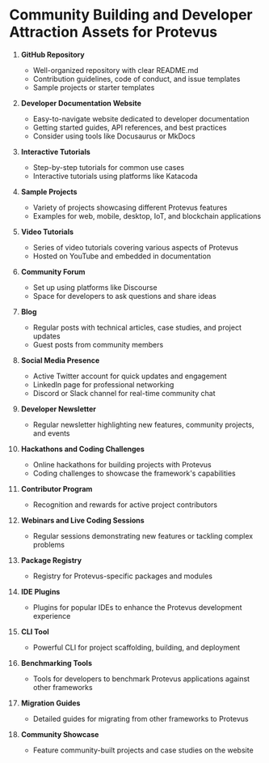 # Community Building and Developer Attraction Assets for Protevus

1. **GitHub Repository**
   - Well-organized repository with clear README.md
   - Contribution guidelines, code of conduct, and issue templates
   - Sample projects or starter templates

2. **Developer Documentation Website**
   - Easy-to-navigate website dedicated to developer documentation
   - Getting started guides, API references, and best practices
   - Consider using tools like Docusaurus or MkDocs

3. **Interactive Tutorials**
   - Step-by-step tutorials for common use cases
   - Interactive tutorials using platforms like Katacoda

4. **Sample Projects**
   - Variety of projects showcasing different Protevus features
   - Examples for web, mobile, desktop, IoT, and blockchain applications

5. **Video Tutorials**
   - Series of video tutorials covering various aspects of Protevus
   - Hosted on YouTube and embedded in documentation

6. **Community Forum**
   - Set up using platforms like Discourse
   - Space for developers to ask questions and share ideas

7. **Blog**
   - Regular posts with technical articles, case studies, and project updates
   - Guest posts from community members

8. **Social Media Presence**
   - Active Twitter account for quick updates and engagement
   - LinkedIn page for professional networking
   - Discord or Slack channel for real-time community chat

9. **Developer Newsletter**
   - Regular newsletter highlighting new features, community projects, and events

10. **Hackathons and Coding Challenges**
    - Online hackathons for building projects with Protevus
    - Coding challenges to showcase the framework's capabilities

11. **Contributor Program**
    - Recognition and rewards for active project contributors

12. **Webinars and Live Coding Sessions**
    - Regular sessions demonstrating new features or tackling complex problems

13. **Package Registry**
    - Registry for Protevus-specific packages and modules

14. **IDE Plugins**
    - Plugins for popular IDEs to enhance the Protevus development experience

15. **CLI Tool**
    - Powerful CLI for project scaffolding, building, and deployment

16. **Benchmarking Tools**
    - Tools for developers to benchmark Protevus applications against other frameworks

17. **Migration Guides**
    - Detailed guides for migrating from other frameworks to Protevus

18. **Community Showcase**
    - Feature community-built projects and case studies on the website
